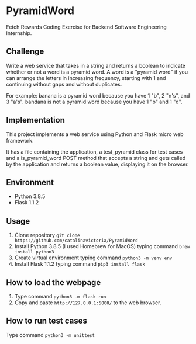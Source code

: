 # PyramidWord
 Fetch Rewards Coding Exercise for Backend Software Engineering Internship.
 
## Challenge
Write a web service that takes in a string and returns a boolean to indicate whether or not a word is a pyramid word. A word is a "pyramid word" if you can arrange the letters in increasing frequency, starting with 1 and continuing without gaps and without duplicates.

For example: banana is a pyramid word because you have 1 "b", 2 "n's", and 3 "a's". bandana is not a pyramid word because you have 1 "b" and 1 "d".

## Implementation
This project implements a web service using Python and Flask micro web framework.

It has a file containing the application, a test_pyramid class for test cases and a is_pyramid_word POST method that accepts a string and gets called by the application and returns a boolean value, displaying it on the browser.

## Environment
- Python 3.8.5
- Flask 1.1.2

## Usage
1. Clone repository `git clone https://github.com/catalinavictoria/PyramidWord`
2. Install Python 3.8.5 (I used Homebrew for MacOS) typing command `brew install python3`
3. Create virtual environment typing command `python3 -m venv env`
4. Install Flask 1.1.2 typing command `pip3 install flask`

## How to load the webpage
1. Type command `python3 -m flask run`
2. Copy and paste `http://127.0.0.1:5000/` to the web browser.

## How to run test cases
Type command `python3 -m unittest`
